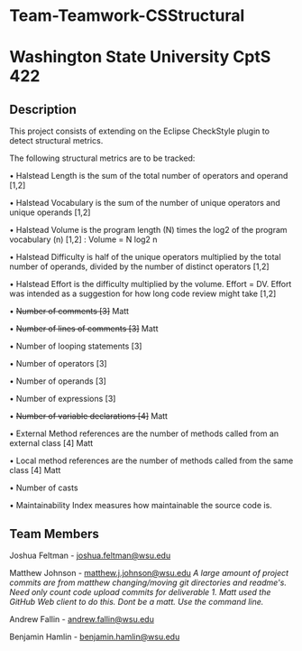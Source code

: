 # Team-Teamwork-CSStructural

# Washington State University CptS 422

## Description
This project consists of extending on the Eclipse CheckStyle plugin to detect structural metrics.

The following structural metrics are to be tracked: 

• Halstead Length is the sum of the total number of operators and operand [1,2]

• Halstead Vocabulary is the sum of the number of unique operators and unique operands [1,2]

• Halstead Volume is the program length (N) times the log2 of the program vocabulary (n) [1,2] : Volume = N log2 n

• Halstead Difficulty is half of the unique operators multiplied by the total number of operands, divided by the number of distinct operators [1,2]

• Halstead Effort is the difficulty multiplied by the volume. Effort = DV. Effort was intended as a suggestion for how long code review might take [1,2]

• ~~Number of comments [3]~~ Matt

• ~~Number of lines of comments [3]~~ Matt

• Number of looping statements [3]

• Number of operators [3]

• Number of operands [3]

• Number of expressions [3]

• ~~Number of variable declarations [4]~~ Matt

• External Method references are the number of methods called from an external class [4] Matt

• Local method references are the number of methods called from the same class [4] Matt

• Number of casts 

• Maintainability Index measures how maintainable the source code is.

## Team Members

Joshua Feltman - joshua.feltman@wsu.edu

Matthew Johnson - matthew.j.johnson@wsu.edu
  *A large amount of project commits are from matthew changing/moving git directories and readme's. Need only count code upload commits for deliverable 1. Matt used the GitHub Web client to do this. Dont be a matt. Use the command line.*
  
Andrew Fallin - andrew.fallin@wsu.edu

Benjamin Hamlin - benjamin.hamlin@wsu.edu
